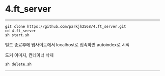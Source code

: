 # 4.ft_server

-----
```
git clone https://github.com/parkjh2568/4.ft_server.git
cd 4.ft_server
sh start.sh
```
빌드 종료후에 웹사이트에서 localhost로 접속하면 autoindex로 시작


도커 이미지, 컨테이너 삭제
```
sh delete.sh
```

-----
